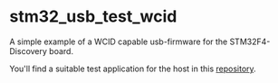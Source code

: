 # stm32_usb_test_wcid
A simple example of a WCID capable usb-firmware for the STM32F4-Discovery board.

You'll find a suitable test application for the host in this [repository](https://github.com/pavolk/libusb_stm32_testapp.git).
